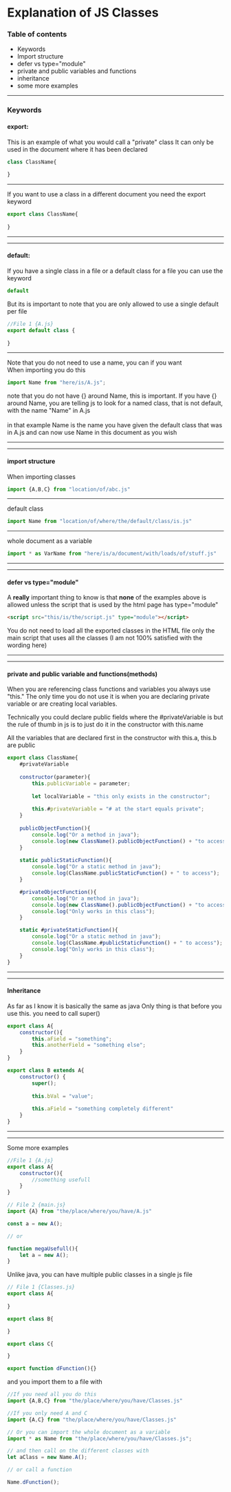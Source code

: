 # Explanation of JS Classes

### Table of contents
<ul>
<li>Keywords</li>
<li>Import structure</li>
<li>defer vs type="module"</li>
<li>private and public variables and functions</li>
<li>inheritance</li>
<li>some more examples</li>
</ul>

---
### Keywords

#### export:

This is an example of what you would call a "private" class
It can only be used in the document where it has been declared
```js
class ClassName{
    
}
```
---
If you want to use a class in a different document you need the export keyword
```js
export class ClassName{
    
}
```
---
---
#### default:
If you have a single class in a file or a default class for a file you can use
the keyword
```js 
default
```
But its is important to note that you are only allowed to use a single default
per file

```js 
//File 1 {A.js}
export default class {
    
}
```
---
Note that you do not need to use a name, you can if you want
<br>
When importing you do this
```js
import Name from "here/is/A.js";
```
note that you do not have {} around Name, this is important. If you have {}
around Name, you are telling js to look for a named class, that is not default,
with the name "Name" in A.js
<br><br>
in that example Name is the name you have given the default class that was in A.js
and can now use Name in this document as you wish

---
---
#### import structure
When importing classes
```js
import {A,B,C} from "location/of/abc.js"
```
---
default class
```js
import Name from "location/of/where/the/default/class/is.js"
```
---
whole document as a variable
```js
import * as VarName from "here/is/a/document/with/loads/of/stuff.js"
```

---
---


#### defer vs type="module"
A **really** important thing to know is that **none** of the examples above
is allowed unless the script that is used by the html page has type="module"

```html
<script src="this/is/the/script.js" type="module"></script>
```
You do not need to load all the exported classes in the HTML file only the
main script that uses all the classes (I am not 100% satisfied with the wording here)

---
---

#### private and public variable and functions(methods)

When you are referencing class functions and variables you always use "this."
The only time you do not use it is when you are declaring private variable or
are creating local variables.

Technically you could declare public fields where the #privateVariable is
but the rule of thumb in js is to just do it in the constructor with this.name

All the variables that are declared first in the constructor with
this.a, this.b are public

```js
export class ClassName{
    #privateVariable
    
    constructor(parameter){
        this.publicVariable = parameter;
        
        let localVariable = "this only exists in the constructor";
        
        this.#privateVariable = "# at the start equals private";
    }
    
    publicObjectFunction(){
        console.log("Or a method in java");
        console.log(new ClassName().publicObjectFunction() + "to access");
    }
    
    static publicStaticFunction(){
        console.log("Or a static method in java");
        console.log(ClassName.publicStaticFunction() + " to access");
    }

    #privateObjectFunction(){
        console.log("Or a method in java");
        console.log(new ClassName().publicObjectFunction() + "to access");
        console.log("Only works in this class");
    }

    static #privateStaticFunction(){
        console.log("Or a static method in java");
        console.log(ClassName.#publicStaticFunction() + " to access");
        console.log("Only works in this class");
    }
}
```
---
---

#### Inheritance
As far as I know it is basically the same as java
Only thing is that before you use this. you need to
call super()
```js
export class A{
    constructor(){
        this.aField = "something";
        this.anotherField = "something else";
    }
}

export class B extends A{
    constructor() {
        super();
        
        this.bVal = "value";
        
        this.aField = "something completely different"
    }
}
```

---
---

Some more examples
```js
//File 1 {A.js}
export class A{
    constructor(){
        //something usefull
    }
}

// File 2 {main.js}
import {A} from "the/place/where/you/have/A.js"

const a = new A();

// or

function megaUsefull(){
    let a = new A();
}
```

Unlike java, you can have multiple public classes in a single js file

```js
// File 1 {Classes.js}
export class A{
    
}

export class B{

}

export class C{

}

export function dFunction(){}

```

and you import them to a file with

```js
//If you need all you do this
import {A,B,C} from "the/place/where/you/have/Classes.js"

//If you only need A and C
import {A,C} from "the/place/where/you/have/Classes.js"

// Or you can import the whole document as a variable
import * as Name from "the/place/where/you/have/Classes.js";

// and then call on the different classes with
let aClass = new Name.A();

// or call a function

Name.dFunction();
```
